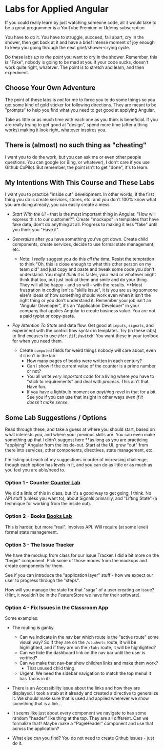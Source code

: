 # Labs for Applied Angular

If you could really learn by just watching someone code, all it would take to be a great programmer is a YouTube Premium or Udemy subscription.

You have to do it. You have to struggle, succeed, fall apart, cry in the shower, then get back at it and have a brief intense moment of joy enough to keep you going through the next grief/shower-crying cycle.

Do these labs _up to the point_ you want to cry in the shower. Remember, this is "Fake", nobody is going to be mad at you if your code sucks, doesn't work quite right, whatever. The point is to stretch and learn, and then experiment.

## Choose Your Own Adventure

The point of these labs is _not_ for me to force you to do some things so you get some kind of gold sticker for following directions. They are meant to be "prompts" to help you find what you need to get good at applying Angular.

Take as little or as much time with each one as you think is beneficial. If you are really trying to get good at "design", spend more time (after a thing works) making it look right, whatever inspires you.

## There is (almost) no such thing as "cheating"

I want you to do the work, but you can ask me or even other people questions. You can google (or Bing, or whatever), I don't care if you use Github CoPilot. But remember, the point isn't to get "done", it's to learn.

## My Intentions With This Course and These Labs

I want you to practice "inside out" development. In other words, if the first thing you do is create services, stores, etc. and you don't 100% know what you are doing already, you can easily create a mess.

- _Start With the UI_ - that is the most important thing in Angular. "How will express this to our customer?". Create "mockups" in templates that have fake data, don't do anything at all. Progress to making it less "fake" until you think you "Have it".

- _Generalize_ after you have something you've got down. Create child components, create services, decide to use formal state management, etc.

  - Note: I _really_ suggest you do this _all the time_. Resist the temptation to think "Oh, this is close enough to what this other person on my team did" and just copy and paste and tweak some code you don't understand. You might _think_ it is faster, your lead or whatever might think that too, but just look at them and smile and do your thing. They will all be happy - and so will - with the results. \*\*Most frustration in coding isn't a "skills issue", it is you are using someone else's ideas of how something should work even when it isn't the right thing or you don't understand it. Remember your job isn't an "Angular Developer", it's an "Application Developer" in your company that applies Angular to create business value. You are not a paid typist or copy-pasta.

- _Pay Attention To State_ and data flow. Get good at `inputs`, `signals`, and experiment with the control flow syntax in templates. Try (in these labs) to find excuses to use `@for`, `@if`, `@switch`. You want these in your toolbox for when you need them.
  - Create `computed` fields for weird things nobody will care about, even if it isn't in the lab.
    - How many pages of books were written in each century?
    - Can I show if the current value of the counter is a prime number or not?
    - You all write _very important code_ for a living where you have to "stick to requirements" and deal with _process_. This ain't that. Have fun.
    - If you have a lightbulb moment on _anything_ revel in that for a bit. See you if you can use that insight in other ways _even if it doesn't make sense_.

## Some Lab Suggestions / Options

Read through these, and take a guess at where you should start, based on what interests you, and where your previous skills are. You can even make something up that I didn't suggest here \*\*as long as you are practicing "applying" Angular from the inside-out. Start at the UI, grow "out" from there into services, other components, directives, state management, etc.

I'm listing out each of my suggestions in order of increasing challenge, though each option has levels in it, and you can do as little or as much as you feel you are able/need to.

### Option 1 - Counter [Counter Lab](./options-counter.md)

We did a little of this in class, but it's a good way to get going, I think. No API stuff (unless you want to), about Signals primarily, and "Lifting State" (a technique for working from the inside out).

### Option 2 - Books [Books Lab](./option-books.md)

This is harder, but more "real". Involves API. Will require (at some level) formal state management.

### Option 3 - The Issue Tracker

We have the mockup from class for our Issue Tracker. I did a bit more on the "begin" component. Pick some of those modes from the mockups and create components for them.

See if you can introduce the "application layer" stuff - how we expect our user to progress through the "steps".

How will you manage the state for that "saga" of a user creating an issue? (Hint, it wouldn't be in the FeatureStore we have for their software).

### Option 4 - Fix Issues in the Classroom App

Some examples:

- The routing is ganky.

  - Can we indicate in the nav bar which route is the "active route" some visual way? So if they are on the `/students` route, it will be highlighted, and if they are on the `/labs` route, it will be highlighted?
  - Can we hide the dashboard link on the nav bar until the user is verified?
  - Can we make that nav-bar show children links and make them work?
    - That unused child thing.
  - Urgent: We need the sidebar navigation to match the top menu! It has Tacos in it!

- There is an Accessibility issue about the links and how they are displayed. I took a stab at it already and created a directive to generalize it. We should make sure that is used and applied wherever we show something that is a link.

- It seems like just about every component we navigate to has some random "header" like thing at the top. They are all different. Can we formalize that? Maybe make a "PageHeader" component and use that across the application?

- What else can you find? You do not need to create Github issues - just do it.
